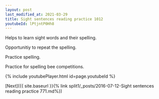 ```yaml
---
layout: post
last_modified_at: 2021-03-29
title: Sight sentences reading practice 1012
youtubeId: lPtjntP0Hh8
---
```

 
 
Helps to learn sight words and their spelling.

Opportunitiy to repeat the spelling. 

Practice spelling. 
 
Practice for spelling bee competitions. 
 
{% include youtubePlayer.html id=page.youtubeId %}
 
 

[Next]({{ site.baseurl }}{% link  split1/_posts/2016-07-12-Sight sentences reading practice 771.md%})
 
